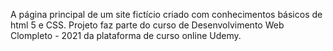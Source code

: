 A página principal de um site fictício criado com conhecimentos básicos de html 5 e CSS.
Projeto faz parte do curso de Desenvolvimento Web Clompleto - 2021 da plataforma de curso online Udemy.